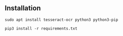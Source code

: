 ## Installation

`sudo apt install tesseract-ocr python3 python3-pip`

`pip3 install -r requirements.txt`